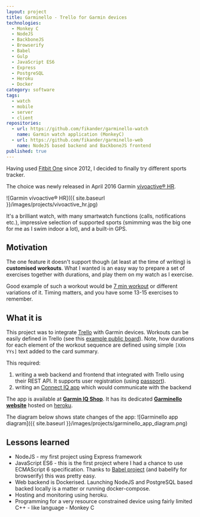 ```yaml
---
layout: project
title: Garminello - Trello for Garmin devices
technologies:
  - Monkey C
  - NodeJS
  - BackboneJS
  - Browserify
  - Babel
  - Gulp
  - JavaScript ES6
  - Express
  - PostgreSQL
  - Heroku
  - Docker
category: software
tags:
  - watch
  - mobile
  - server
  - client
repositories:
  - url: https://github.com/fikander/garminello-watch
    name: Garmin watch application (MonkeyC)
  - url: https://github.com/fikander/garminello-web
    name: NodeJS based backend and BackboneJS frontend
published: true
---
```


Having used [Fitbit One](https://www.fitbit.com/uk/one) since 2012, I decided to finally try different sports tracker.

The choice was newly released in April 2016 Garmin [vívoactive® HR](https://buy.garmin.com/en-US/US/wearabletech/wearables/vivoactive-hr/prod538374.html).

![Garmin vívoactive® HR]({{ site.baseurl }}/images/projects/vivoactive_hr.jpg)

It's a brilliant watch, with many smartwatch functions (calls, notifications etc.), impressive selection of supported sports (smimming was the big one for me as I swim indoor a lot), and a built-in GPS.


## Motivation

The one feature it doesn't support though (at least at the time of writing) is **customised workouts**.
What I wanted is an easy way to prepare a set of exercises together with durations, and play them on my watch as I exercise.

Good example of such a workout would be [7 min workout](http://7-min.com/) or different variations of it. Timing matters, and you have some 13-15 exercises to remember.

## What it is

This project was to integrate [Trello](http://trello.com) with Garmin devices. Workouts can be easily defined in Trello (see this [example public board](https://trello.com/b/SOCdcatH/workouts)).
Note, how durations for each element of the workout sequence are defined using simple `[XXm YYs]` text added to the card summary.

This required:

1. writing a web backend and frontend that integrated with Trello using their REST API. It supports user registration (using [passport](https://github.com/jaredhanson/passport)).
1. writing an [Connect IQ app](https://apps.garmin.com/) which would communicate with the backend

The app is available at **[Garmin IQ Shop](https://apps.garmin.com/en-US/apps/da6ba406-488c-4f10-83d4-3e70507d4656)**. It has its dedicated **[Garminello website](https://garminello.herokuapp.com)** hosted on [heroku](http://heroku.com).

The diagram below shows state changes of the app:
![Garminello app diagram]({{ site.baseurl }}/images/projects/garminello_app_diagram.png) 

## Lessons learned

* NodeJS - my first project using Express framework 
* JavaScript ES6 - this is the first project where I had a chance to use ECMAScript 6 specification. Thanks to [Babel project](https://github.com/babel/babel) (and babelify for browserify) this was pretty easy.
* Web backend is Dockerised. Launching NodeJS and PostgreSQL based backed locally is a matter or running docker-compose.
* Hosting and monitoring using heroku.
* Programming for a very resource constrained device using fairly limited C++ - like language - Monkey C

